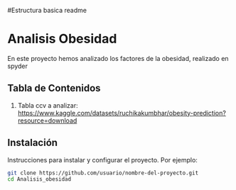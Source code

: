 #Estructura basica readme
# Analisis Obesidad
En este proyecto hemos analizado los factores de la obesidad, realizado en spyder

## Tabla de Contenidos
1. Tabla ccv a analizar: https://www.kaggle.com/datasets/ruchikakumbhar/obesity-prediction?resource=download


## Instalación
Instrucciones para instalar y configurar el proyecto. Por ejemplo:
```bash
git clone https://github.com/usuario/nombre-del-proyecto.git
cd Analisis_obesidad